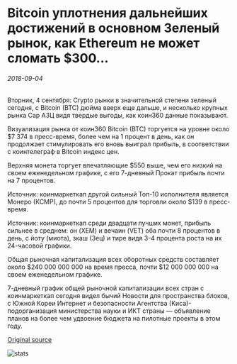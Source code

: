 # Bitcoin уплотнения дальнейших достижений в основном Зеленый рынок, как Ethereum не может сломать $300...

###### 2018-09-04

Вторник, 4 сентября: Crypto рынки в значительной степени зеленый сегодня, с Bitcoin (BTC) дюйма вверх еще дальше, и несколько крупных рынка Cap АЗЦ видя твердые выгоды, как коин360 данные показывают.

Визуализация рынка от коин360 Bitcoin (BTC) торгуется на уровне около $7 374 в пресс-время, более чем на 1 процент в день, как он продолжает стимулировать его вновь выиграл прибыль, в соответствии с коинтелеграф в Bitcoin индекс цен.

Верхняя монета торгует впечатляющие $550 выше, чем его низкий на своем еженедельном графике, с его 7-дневный Прокат прибыль почти на 7 процентов.

Источник: коинмаркеткап другой сильный Топ-10 исполнителя является Монеро (КСМР), до почти 5 процентов для торговли около $139 в пресс-время.

Источник: коинмаркеткап среди двадцати лучших монет, прибыль сильнее в среднем: он (XEM) и вечаин (VET) оба почти 8 процентов в день, с йоту (миота), зкаш (Зец) и тире видя 3-4 процента роста на их 24-часовой графики.

Общая рыночная капитализация всех оборотных средств составляет около $240 000 000 000 на время пресса, почти $12 000 000 000 на своем еженедельном графике.

7-дневный график общей рыночной капитализации всех стран с коинмаркеткап сегодня видел бычий Новости для пространства блоков, с Южной Кореи Интернет и безопасности Агентства (Киса)-подорганизация министерства науки и ИКТ страны — объявление планов на более чем удвоение бюджета на пилотные проекты в этом году.

[Original source](https://cointelegraph.com/news/bitcoin-seals-further-gains-in-a-mostly-green-market-as-ethereum-fails-to-break-300)

![stats](https://c.statcounter.com/11760860/0/a89fa40b/1/ "stats")